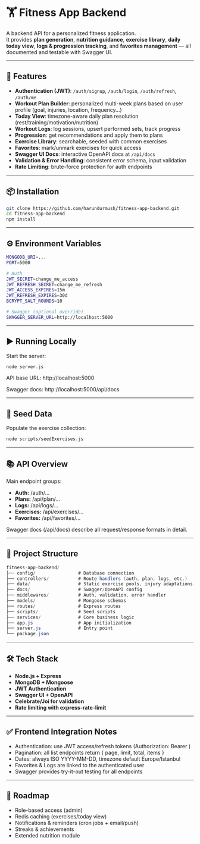 # 🏋️ Fitness App Backend

A backend API for a personalized fitness application.  
It provides **plan generation**, **nutrition guidance**, **exercise library**, **daily today view**, **logs & progression tracking**, and **favorites management** — all documented and testable with Swagger UI.

---

## 🚀 Features

- **Authentication (JWT)**: `/auth/signup`, `/auth/login`, `/auth/refresh`, `/auth/me`
- **Workout Plan Builder**: personalized multi-week plans based on user profile (goal, injuries, location, frequency…)
- **Today View**: timezone-aware daily plan resolution (rest/training/motivation/nutrition)
- **Workout Logs**: log sessions, upsert performed sets, track progress
- **Progression**: get recommendations and apply them to plans
- **Exercise Library**: searchable, seeded with common exercises
- **Favorites**: mark/unmark exercises for quick access
- **Swagger UI Docs**: interactive OpenAPI docs at `/api/docs`
- **Validation & Error Handling**: consistent error schema, input validation
- **Rate Limiting**: brute-force protection for auth endpoints

---

## 📦 Installation

```bash
git clone https://github.com/harundurmush/fitness-app-backend.git
cd fitness-app-backend
npm install
```

---

## ⚙️ Environment Variables

```bash
MONGODB_URI=...
PORT=5000

# Auth
JWT_SECRET=change_me_access
JWT_REFRESH_SECRET=change_me_refresh
JWT_ACCESS_EXPIRES=15m
JWT_REFRESH_EXPIRES=30d
BCRYPT_SALT_ROUNDS=10

# Swagger (optional override)
SWAGGER_SERVER_URL=http://localhost:5000
```

---

## ▶️ Running Locally

Start the server:

```bash
node server.js
```

API base URL: http://localhost:5000

Swagger docs: http://localhost:5000/api/docs

---

## 🌱 Seed Data

Populate the exercise collection:

```bash
node scripts/seedExercises.js
```

---

## 📚 API Overview

Main endpoint groups:
- **Auth:** /auth/...
- **Plans:** /api/plan/...
- **Logs:** /api/logs/...
- **Exercises:** /api/exercises/...
- **Favorites:** /api/favorites/...

Swagger docs (/api/docs) describe all request/response formats in detail.

---

## 📂 Project Structure

```csharp
fitness-app-backend/
├── config/                # Database connection
├── controllers/           # Route handlers (auth, plan, logs, etc.)
├── data/                  # Static exercise pools, injury adaptations
├── docs/                  # Swagger/OpenAPI config
├── middlewares/           # Auth, validation, error handler
├── models/                # Mongoose schemas
├── routes/                # Express routes
├── scripts/               # Seed scripts
├── services/              # Core business logic
├── app.js                 # App initialization
├── server.js              # Entry point
└── package.json
```

---

## 🛠️ Tech Stack

- **Node.js + Express**
- **MongoDB + Mongoose**
- **JWT Authentication**
- **Swagger UI + OpenAPI**
- **Celebrate/Joi for validation**
- **Rate limiting with express-rate-limit**

---

## ✅ Frontend Integration Notes

- Authentication: use JWT access/refresh tokens (Authorization: Bearer <token>)
- Pagination: all list endpoints return { page, limit, total, items }
- Dates: always ISO YYYY-MM-DD, timezone default Europe/Istanbul
- Favorites & Logs are linked to the authenticated user
- Swagger provides try-it-out testing for all endpoints

---

## 📌 Roadmap

- Role-based access (admin)
- Redis caching (exercises/today view)
- Notifications & reminders (cron jobs + email/push)
- Streaks & achievements
- Extended nutrition module
